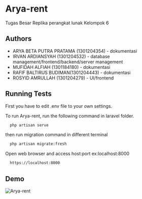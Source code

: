 
# Arya-rent

Tugas Besar Replika perangkat lunak Kelompok 6

## Authors

- ARYA BETA PUTRA PRATAMA (1301204354) - dokumentasi
- IRVAN ARDIANSYAH (1301204532) - database management/frontend/backend/server management
- MUFIDAH ALFIAH (1301184180) - dokumentasi
- RAFIF BALTIRUS BUDIMAN(1301204443) - dokumentasi
- ROSYID AMRULLAH (1301204279) - UI/frontend
## Running Tests


First you have to edit .env file to your own settings. 

To run Arya-rent, run the following command in laravel folder.

```bash
  php artisan serve
```
then run migration command in different terminal

```bash
  php artisan migrate:fresh
```

Open web browser and access host:port ex:localhost:8000

```bash
  https://localhost:8000
```
## Demo


![Arya-rent](https://i.imgur.com/qd7uzEH.png)

